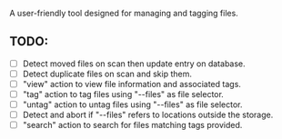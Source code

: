 A user-friendly tool designed for managing and tagging files.

## TODO:

- [ ] Detect moved files on scan then update entry on database.
- [ ] Detect duplicate files on scan and skip them.
- [ ] "view" action to view file information and associated tags.
- [ ] "tag" action to tag files using "--files" as file selector.
- [ ] "untag" action to untag files using "--files" as file selector.
- [ ] Detect and abort if "--files" refers to locations outside the storage.
- [ ] "search" action to search for files matching tags provided.
